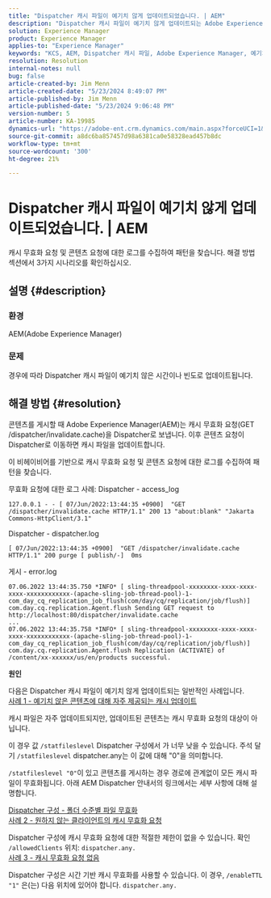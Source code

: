 ```yaml
---
title: "Dispatcher 캐시 파일이 예기치 않게 업데이트되었습니다. | AEM"
description: "Dispatcher 캐시 파일이 예기치 않게 업데이트되는 Adobe Experience Manager 문제를 해결하는 방법에 대해 알아봅니다."
solution: Experience Manager
product: Experience Manager
applies-to: "Experience Manager"
keywords: "KCS, AEM, Dispatcher 캐시 파일, Adobe Experience Manager, 예기치 않게 업데이트됨, 문제 해결, dispatcher.any"
resolution: Resolution
internal-notes: null
bug: false
article-created-by: Jim Menn
article-created-date: "5/23/2024 8:49:07 PM"
article-published-by: Jim Menn
article-published-date: "5/23/2024 9:06:48 PM"
version-number: 5
article-number: KA-19985
dynamics-url: "https://adobe-ent.crm.dynamics.com/main.aspx?forceUCI=1&pagetype=entityrecord&etn=knowledgearticle&id=0baf35e1-4519-ef11-9f8a-6045bd006268"
source-git-commit: a8dc6ba857457d98a6381ca0e58328ead457b8dc
workflow-type: tm+mt
source-wordcount: '300'
ht-degree: 21%

---
```


# Dispatcher 캐시 파일이 예기치 않게 업데이트되었습니다. | AEM


캐시 무효화 요청 및 콘텐츠 요청에 대한 로그를 수집하여 패턴을 찾습니다. 해결 방법 섹션에서 3가지 시나리오를 확인하십시오.

## 설명 {#description}


### <b>환경</b>

AEM(Adobe Experience Manager)

### <b>문제</b>

경우에 따라 Dispatcher 캐시 파일이 예기치 않은 시간이나 빈도로 업데이트됩니다.


## 해결 방법 {#resolution}


콘텐츠를 게시할 때 Adobe Experience Manager(AEM)는 캐시 무효화 요청(GET /dispatcher/invalidate.cache)을 Dispatcher로 보냅니다. 이후 콘텐츠 요청이 Dispatcher로 이동하면 캐시 파일을 업데이트합니다.

이 비헤이비어를 기반으로 캐시 무효화 요청 및 콘텐츠 요청에 대한 로그를 수집하여 패턴을 찾습니다.

무효화 요청에 대한 로그 사례: Dispatcher - access_log<br>

```
127.0.0.1 - - [ 07/Jun/2022:13:44:35 +0900]  "GET /dispatcher/invalidate.cache HTTP/1.1" 200 13 "about:blank" "Jakarta Commons-HttpClient/3.1"
```

Dispatcher - dispatcher.log<br>

```
[ 07/Jun/2022:13:44:35 +0900]  "GET /dispatcher/invalidate.cache HTTP/1.1" 200 purge [ publish/-]  0ms
```

게시 - error.log<br>

```
07.06.2022 13:44:35.750 *INFO* [ sling-threadpool-xxxxxxxx-xxxx-xxxx-xxxx-xxxxxxxxxxxx-(apache-sling-job-thread-pool)-1-com_day_cq_replication_job_flush(com/day/cq/replication/job/flush)]  com.day.cq.replication.Agent.flush Sending GET request to http://localhost:80/dispatcher/invalidate.cache
...
07.06.2022 13:44:35.758 *INFO* [ sling-threadpool-xxxxxxxx-xxxx-xxxx-xxxx-xxxxxxxxxxxx-(apache-sling-job-thread-pool)-1-com_day_cq_replication_job_flush(com/day/cq/replication/job/flush)]  com.day.cq.replication.Agent.flush Replication (ACTIVATE) of /content/xx-xxxxxx/us/en/products successful.
```




<b>원인</b>

다음은 Dispatcher 캐시 파일이 예기치 않게 업데이트되는 일반적인 사례입니다.
 <br>
<u>사례 1 - 예기치 않은 콘텐츠에 대해 자주 제공되는 캐시 업데이트</u>

캐시 파일은 자주 업데이트되지만, 업데이트된 콘텐츠는 캐시 무효화 요청의 대상이 아닙니다.

이 경우 값 `/statfileslevel` Dispatcher 구성에서 가 너무 낮을 수 있습니다. 주석 달기 `/statfileslevel` dispatcher.any는 이 값에 대해 &quot;0&quot;을 의미합니다.

`/statfileslevel "0"`이 있고 콘텐츠를 게시하는 경우 경로에 관계없이 모든 캐시 파일이 무효화됩니다. 아래 AEM Dispatcher 안내서의 링크에서는 세부 사항에 대해 설명합니다.

[Dispatcher 구성 - 폴더 수준별 파일 무효화](https://experienceleague.adobe.com/docs/experience-manager-dispatcher/using/configuring/dispatcher-configuration.html?lang=ko-KR#invalidating-files-by-folder-level)
 <br>
<u>사례 2 - 원하지 않는 클라이언트의 캐시 무효화 요청</u>

Dispatcher 구성에 캐시 무효화 요청에 대한 적절한 제한이 없을 수 있습니다. 확인 `/allowedClients` 위치: `dispatcher.any.`
 <br>
<u>사례 3 - 캐시 무효화 요청 없음</u>

Dispatcher 구성은 시간 기반 캐시 무효화를 사용할 수 있습니다. 이 경우, `/enableTTL "1"` 은(는) 다음 위치에 있어야 합니다. `dispatcher.any.`
